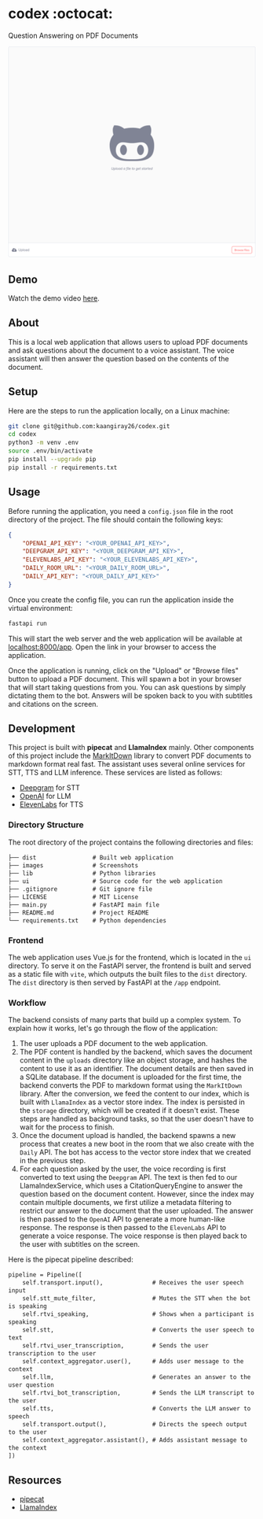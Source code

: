 # codex :octocat:

Question Answering on PDF Documents

![](images/app.png)

## Demo
Watch the demo video [here](https://drive.google.com/file/d/1hDPElT5jYOd0kvpP5ePd_bDm19Kr3GrA/view?usp=sharing).

## About

This is a local web application that allows users to upload PDF documents and ask questions about the document to a voice assistant. The voice assistant will then answer the question based on the contents of the document.

## Setup

Here are the steps to run the application locally, on a Linux machine:

```bash
git clone git@github.com:kaangiray26/codex.git
cd codex
python3 -m venv .env
source .env/bin/activate
pip install --upgrade pip
pip install -r requirements.txt
```

## Usage

Before running the application, you need a `config.json` file in the root directory of the project. The file should contain the following keys:

```json
{
    "OPENAI_API_KEY": "<YOUR_OPENAI_API_KEY>",
    "DEEPGRAM_API_KEY": "<YOUR_DEEPGRAM_API_KEY>",
    "ELEVENLABS_API_KEY": "<YOUR_ELEVENLABS_API_KEY>",
    "DAILY_ROOM_URL": "<YOUR_DAILY_ROOM_URL>",
    "DAILY_API_KEY": "<YOUR_DAILY_API_KEY>"
}
```

Once you create the config file, you can run the application inside the virtual environment:

```bash
fastapi run
```

This will start the web server and the web application will be available at [localhost:8000/app](http://localhost:8000/app). Open the link in your browser to access the application.

Once the application is running, click on the "Upload" or "Browse files" button to upload a PDF document. This will spawn a bot in your browser that will start taking questions from you. You can ask questions by simply dictating them to the bot. Answers will be spoken back to you with subtitles and citations on the screen.

## Development

This project is built with **pipecat** and **LlamaIndex** mainly. Other components of this project include the [MarkItDown](https://github.com/microsoft/markitdown) library to convert PDF documents to markdown format real fast. The assistant uses several online services for STT, TTS and LLM inference. These services are listed as follows:

- [Deepgram](https://deepgram.com/) for STT
- [OpenAI](https://openai.com/) for LLM
- [ElevenLabs](https://elevenlabs.io/) for TTS

### Directory Structure

The root directory of the project contains the following directories and files:

```
├── dist                # Built web application
├── images              # Screenshots
├── lib                 # Python libraries
├── ui                  # Source code for the web application
├── .gitignore          # Git ignore file
├── LICENSE             # MIT License
├── main.py             # FastAPI main file
├── README.md           # Project README
└── requirements.txt    # Python dependencies
```

### Frontend

The web application uses Vue.js for the frontend, which is located in the `ui` directory. To serve it on the FastAPI server, the frontend is built and served as a static file with `vite`, which outputs the built files to the `dist` directory. The `dist` directory is then served by FastAPI at the `/app` endpoint.

### Workflow

The backend consists of many parts that build up a complex system. To explain how it works, let's go through the flow of the application:

1. The user uploads a PDF document to the web application.
2. The PDF content is handled by the backend, which saves the document content in the `uploads` directory like an object storage, and hashes the content to use it as an identifier. The document details are then saved in a SQLite database. If the document is uploaded for the first time, the backend converts the PDF to markdown format using the `MarkItDown` library. After the conversion, we feed the content to our index, which is built with `LlamaIndex` as a vector store index. The index is persisted in the `storage` directory, which will be created if it doesn't exist. These steps are handled as background tasks, so that the user doesn't have to wait for the process to finish.
3. Once the document upload is handled, the backend spawns a new process that creates a new boot in the room that we also create with the `Daily` API. The bot has access to the vector store index that we created in the previous step.
4. For each question asked by the user, the voice recording is first converted to text using the `Deepgram` API. The text is then fed to our LlamaIndexService, which uses a CitationQueryEngine to answer the question based on the document content. However, since the index may contain multiple documents, we first utilize a metadata filtering to restrict our answer to the document that the user uploaded. The answer is then passed to the `OpenAI` API to generate a more human-like response. The response is then passed to the `ElevenLabs` API to generate a voice response. The voice response is then played back to the user with subtitles on the screen.

Here is the pipecat pipeline described:

```
pipeline = Pipeline([
    self.transport.input(),              # Receives the user speech input
    self.stt_mute_filter,                # Mutes the STT when the bot is speaking
    self.rtvi_speaking,                  # Shows when a participant is speaking
    self.stt,                            # Converts the user speech to text
    self.rtvi_user_transcription,        # Sends the user transcription to the user
    self.context_aggregator.user(),      # Adds user message to the context
    self.llm,                            # Generates an answer to the user question
    self.rtvi_bot_transcription,         # Sends the LLM transcript to the user
    self.tts,                            # Converts the LLM answer to speech
    self.transport.output(),             # Directs the speech output to the user
    self.context_aggregator.assistant(), # Adds assistant message to the context
])
```

## Resources

- [pipecat](https://github.com/pipecat-ai/pipecat)
- [LlamaIndex](https://docs.llamaindex.ai/en/stable/)
